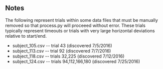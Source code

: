 ## Notes

The following represent trials within some data files that must be manually removed so that process.py will proceeed without error.  These trials typically represent timeouts or trials with very large horizontal deviations relative to start/end.

- subject_105.csv -- trial 43 (discovered 7/5/2016)
- subject_113.csv -- trial 92 (discovered 7/7/2016)
- subject_118.csv -- trials 32,225 (discovered 7/12/2016)
- subject_124.csv -- trials 94,112,166,180 (discovered 7/25/2016)
